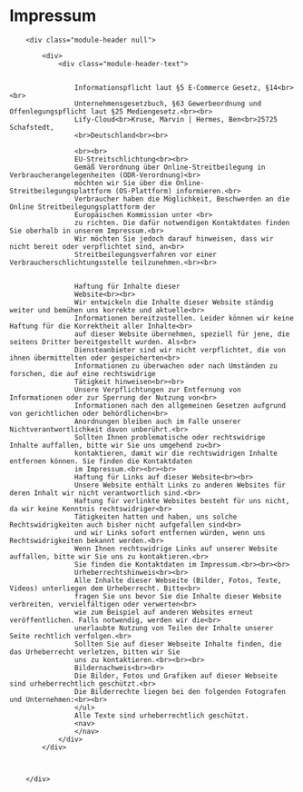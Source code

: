   <h1>Impressum</h1>

        <div class="module-header null">

            <div>
                <div class="module-header-text">


                    Informationspflicht laut §5 E-Commerce Gesetz, §14<br><br>
                    Unternehmensgesetzbuch, §63 Gewerbeordnung und Offenlegungspflicht laut §25 Mediengesetz.<br><br>
                    Lify-Cloud<br>Kruse, Marvin | Hermes, Ben<br>25725 Schafstedt,
                    <br>Deutschland<br><br>

                    <br><br>
                    EU-Streitschlichtung<br><br>
                    Gemäß Verordnung über Online-Streitbeilegung in Verbraucherangelegenheiten (ODR-Verordnung)<br>
                    möchten wir Sie über die Online-Streitbeilegungsplattform (OS-Plattform) informieren.<br>
                    Verbraucher haben die Möglichkeit, Beschwerden an die Online Streitbeilegungsplattform der
                    Europäischen Kommission unter <br>
                    zu richten. Die dafür notwendigen Kontaktdaten finden Sie oberhalb in unserem Impressum.<br>
                    Wir möchten Sie jedoch darauf hinweisen, dass wir nicht bereit oder verpflichtet sind, an<br>
                    Streitbeilegungsverfahren vor einer Verbraucherschlichtungsstelle teilzunehmen.<br><br>


                    Haftung für Inhalte dieser
                    Website<br><br>
                    Wir entwickeln die Inhalte dieser Website ständig weiter und bemühen uns korrekte und aktuelle<br>
                    Informationen bereitzustellen. Leider können wir keine Haftung für die Korrektheit aller Inhalte<br>
                    auf dieser Website übernehmen, speziell für jene, die seitens Dritter bereitgestellt wurden. Als<br>
                    Diensteanbieter sind wir nicht verpflichtet, die von ihnen übermittelten oder gespeicherten<br>
                    Informationen zu überwachen oder nach Umständen zu forschen, die auf eine rechtswidrige
                    Tätigkeit hinweisen<br><br>
                    Unsere Verpflichtungen zur Entfernung von Informationen oder zur Sperrung der Nutzung von<br>
                    Informationen nach den allgemeinen Gesetzen aufgrund von gerichtlichen oder behördlichen<br>
                    Anordnungen bleiben auch im Falle unserer Nichtverantwortlichkeit davon unberührt.<br>
                    Sollten Ihnen problematische oder rechtswidrige Inhalte auffallen, bitte wir Sie uns umgehend zu<br>
                    kontaktieren, damit wir die rechtswidrigen Inhalte entfernen können. Sie finden die Kontaktdaten
                    im Impressum.<br><br><br>
                    Haftung für Links auf dieser Website<br><br>
                    Unsere Website enthält Links zu anderen Websites für deren Inhalt wir nicht verantwortlich sind.<br>
                    Haftung für verlinkte Websites besteht für uns nicht, da wir keine Kenntnis rechtswidriger<br>
                    Tätigkeiten hatten und haben, uns solche Rechtswidrigkeiten auch bisher nicht aufgefallen sind<br>
                    und wir Links sofort entfernen würden, wenn uns Rechtswidrigkeiten bekannt werden.<br>
                    Wenn Ihnen rechtswidrige Links auf unserer Website auffallen, bitte wir Sie uns zu kontaktieren.<br>
                    Sie finden die Kontaktdaten im Impressum.<br><br><br>
                    Urheberrechtshinweis<br><br>
                    Alle Inhalte dieser Webseite (Bilder, Fotos, Texte, Videos) unterliegen dem Urheberrecht. Bitte<br>
                    fragen Sie uns bevor Sie die Inhalte dieser Website verbreiten, vervielfältigen oder verwerten<br>
                    wie zum Beispiel auf anderen Websites erneut veröffentlichen. Falls notwendig, werden wir die<br>
                    unerlaubte Nutzung von Teilen der Inhalte unserer Seite rechtlich verfolgen.<br>
                    Sollten Sie auf dieser Webseite Inhalte finden, die das Urheberrecht verletzen, bitten wir Sie
                    uns zu kontaktieren.<br><br><br>
                    Bildernachweis<br><br>
                    Die Bilder, Fotos und Grafiken auf dieser Webseite sind urheberrechtlich geschützt.<br>
                    Die Bilderrechte liegen bei den folgenden Fotografen und Unternehmen:<br><br>
                    </ul>
                    Alle Texte sind urheberrechtlich geschützt.
                    <nav>
                    </nav>
                </div>
            </div>



        </div>
